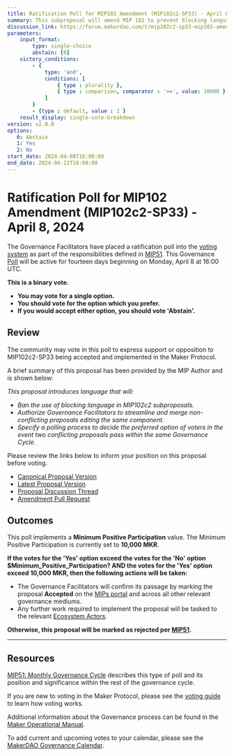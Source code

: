 ```yaml
---
title: Ratification Poll for MIP102 Amendment (MIP102c2-SP33) - April 8, 2024
summary: This subproposal will amend MIP 102 to prevent blocking language from appearing in future amendment subproposals. 
discussion_link: https://forum.makerdao.com/t/mip102c2-sp33-mip102-amendment/23792
parameters:
    input_format:
        type: single-choice
        abstain: [0]
    victory_conditions:
        - {
            type: 'and',
            conditions: [
                { type : plurality },
                { type : comparison, comparator : '>=', value: 10000 }
            ]
        }
        - {type : default, value : 2 }
    result_display: single-vote-breakdown
version: v2.0.0
options:
   0: Abstain
   1: Yes
   2: No
start_date: 2024-04-08T16:00:00
end_date: 2024-04-22T16:00:00
---
```


# Ratification Poll for MIP102 Amendment (MIP102c2-SP33) - April 8, 2024

The Governance Facilitators have placed a ratification poll into the [voting system](https://vote.makerdao.com/polling) as part of the responsibilities defined in [MIP51](https://mips.makerdao.com/mips/details/MIP51). This Governance [Poll](https://manual.makerdao.com/governance/governance-cycle/weekly-governance-cycle#weekly-governance-cycle-definitions-mip16c1) will be active for fourteen days beginning on Monday, April 8 at 16:00 UTC.

**This is a binary vote.**
- **You may vote for a single option.**
- **You should vote for the option which you prefer.**
- **If you would accept either option, you should vote 'Abstain'.**

## Review

The community may vote in this poll to express support or opposition to MIP102c2-SP33 being accepted and implemented in the Maker Protocol.

A brief summary of this proposal has been provided by the MIP Author and is shown below:

*This proposal introduces language that will:*

- *Ban the use of blocking language in MIP102c2 subproposals.*
- *Authorize Governance Facilitators to streamline and merge non-conflicting proposals editing the same component.*
- *Specify a polling process to decide the preferred option of voters in the event two conflicting proposals pass within the same Governance Cycle.*

Please review the links below to inform your position on this proposal before voting.
* [Canonical Proposal Version](https://github.com/makerdao/mips/blob/f9aa8d1eb400f011f4194d80a2e01320bc9bbb10/MIP102/MIP102c2-Subproposals/MIP102c2-SP33.md)
* [Latest Proposal Version](https://mips.makerdao.com/mips/details/MIP102c2SP33)
* [Proposal Discussion Thread](https://forum.makerdao.com/t/mip102c2-sp33-mip102-amendment/23792)
* [Amendment Pull Request](https://github.com/makerdao/mips/pull/1064)

## Outcomes

This poll implements a **Minimum Positive Participation** value. The Minimum Positive Participation is currently set to **10,000 MKR**.

**If the votes for the 'Yes' option exceed the votes for the 'No' option $Minimum_Positive_Participation? AND the votes for the 'Yes' option exceed 10,000 MKR, then the following actions will be taken:**
* The Governance Facilitators will confirm its passage by marking the proposal **Accepted** on the [MIPs portal](https://mips.makerdao.com/mips/list) and across all other relevant governance mediums.
* Any further work required to implement the proposal will be tasked to the relevant [Ecosystem Actors](https://mips.makerdao.com/mips/details/MIP101#7-professional-actors).

**Otherwise, this proposal will be marked as rejected per [MIP51](https://mips.makerdao.com/mips/details/MIP51#mip51c2-ratification-poll).**

---

## Resources

[MIP51: Monthly Governance Cycle](https://mips.makerdao.com/mips/details/MIP51) describes this type of poll and its position and significance within the rest of the governance cycle.

If you are new to voting in the Maker Protocol, please see the [voting guide](https://manual.makerdao.com/governance/voting-in-makerdao/on-chain-governance) to learn how voting works.

Additional information about the Governance process can be found in the [Maker Operational Manual](https://manual.makerdao.com).

To add current and upcoming votes to your calendar, please see the [MakerDAO Governance Calendar](https://manual.makerdao.com/makerdao/calendars/governance-calendar).
